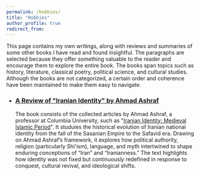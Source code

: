 ```yaml
---
permalink: /hobbies/
title: "Hobbies"
author_profile: true
redirect_from: 
---
```

This page contains my own writings, along with reviews and summaries of some other books I have read and found insightful. The paragraphs are selected because they offer something valuable to the reader and encourage them to explore the entire book. The books span topics such as history, literature, classical poetry, political science, and cultural studies. Although the books are not categorized, a certain order and coherence have been maintained to make them easy to navigate.

* ### [A Review of "Iranian Identity" by Ahmad Ashraf](/files/Iranian_Identity.pdf)
  The book consists of the collected articles by Ahmad Ashraf, a professor at Columbia University, such as "[Iranian Identity: Medieval Islamic Period](https://www.iranicaonline.org/articles/iranian-identity-iii-medieval-islamic-period)". It studuies the historical evolution of Iranian national identity from the fall of the Sasanian Empire to the Safavid era. Drawing on Ahmad Ashraf’s framework, it explores how political authority, religion (particularly Shi'ism), language, and myth intertwined to shape enduring conceptions of “Iran” and “Iranianness.” The text highlights how identity was not fixed but continuously redefined in response to conquest, cultural revival, and ideological shifts.

